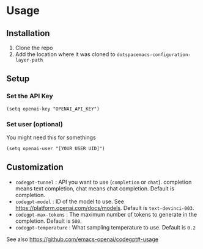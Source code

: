 # Usage
## Installation
1. Clone the repo
2. Add the location where it was cloned to `dotspacemacs-configuration-layer-path`
## Setup
### Set the API Key
```elisp
(setq openai-key "OPENAI_API_KEY")
```
### Set user (optional)
You might need this for somethings
```elisp
(setq openai-user "[YOUR USER UID]")
```
## Customization
- `codegpt-tunnel` : API you want to use (`completion` or `chat`). completion
  means text completion, chat means chat completion. Default is completion.
- `codegpt-model` : ID of the model to use. See https://platform.openai.com/docs/models. Default is `text-devinci-003`.
- `codegpt-max-tokens` : The maximum number of tokens to generate in the completion. Default is `500`.
- `codegpt-temperature` : What sampling temperature to use. Default is `0.2`

See also https://github.com/emacs-openai/codegpt#-usage
